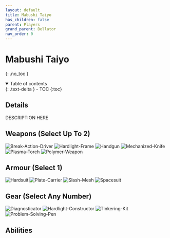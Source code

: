 ```yaml
---
layout: default
title: Mabushi Taiyo
has_children: false
parent: Players
grand_parent: Bellator
nav_order: 0
---
```

# Mabushi Taiyo
{: .no_toc }

<details open markdown="block">
  <summary>
    Table of contents
  </summary>
  {: .text-delta }
- TOC
{:toc}
</details>


## Details
DESCRIPTION HERE

## Weapons (Select Up To 2)
![Break-Action-Driver](Game/Blocks/Break-Action-Driver)
![Hardlight-Frame](Game/Blocks/Hardlight-Frame)
![Handgun](Game/Blocks/Handgun)
![Mechanized-Knife](Game/Blocks/Mechanized-Knife)
![Plasma-Torch](Game/Blocks/Plasma-Torch)
![Polymer-Weapon](Game/Blocks/Polymer-Weapon)

## Armour (Select 1)
![Hardsuit](Game/Blocks/Hardsuit)
![Plate-Carrier](Game/Blocks/Plate-Carrier)
![Slash-Mesh](Game/Blocks/Slash-Mesh)
![Spacesuit](Game/Blocks/Spacesuit)

## Gear (Select Any Number)
![Diagnosticator](Game/Blocks/Diagnosticator)
![Hardlight-Constructor](Game/Blocks/Hardlight-Constructor)
![Tinkering-Kit](Game/Blocks/Tinkering-Kit)
![Problem-Solving-Pen](Game/Blocks/Problem-Solving-Pen)

## Abilities

